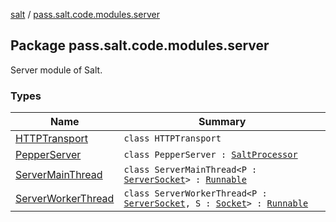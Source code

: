 [salt](../index.md) / [pass.salt.code.modules.server](./index.md)

## Package pass.salt.code.modules.server

Server module of Salt.

### Types

| Name | Summary |
|---|---|
| [HTTPTransport](-h-t-t-p-transport/index.md) | `class HTTPTransport` |
| [PepperServer](-pepper-server/index.md) | `class PepperServer : `[`SaltProcessor`](../pass.salt.code.modules/-salt-processor/index.md) |
| [ServerMainThread](-server-main-thread/index.md) | `class ServerMainThread<P : `[`ServerSocket`](https://docs.oracle.com/javase/6/docs/api/java/net/ServerSocket.html)`> : `[`Runnable`](https://docs.oracle.com/javase/6/docs/api/java/lang/Runnable.html) |
| [ServerWorkerThread](-server-worker-thread/index.md) | `class ServerWorkerThread<P : `[`ServerSocket`](https://docs.oracle.com/javase/6/docs/api/java/net/ServerSocket.html)`, S : `[`Socket`](https://docs.oracle.com/javase/6/docs/api/java/net/Socket.html)`> : `[`Runnable`](https://docs.oracle.com/javase/6/docs/api/java/lang/Runnable.html) |
